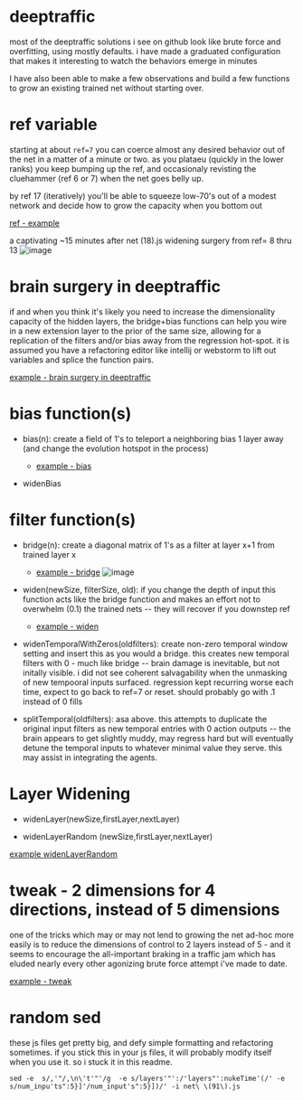 # deeptraffic

most of the deeptraffic solutions i see on github look like brute force and overfitting, using mostly defaults.  i have made a graduated configuration that makes it interesting to watch the behaviors emerge in minutes 

I have also been able to make a few observations and build a few functions to grow an existing trained net without starting over.  

ref variable
===
starting at about `ref=7` you can coerce almost any desired behavior out of the net in a matter of a minute or two. as you plataeu (quickly in the lower ranks) you keep bumping up the ref, and occasionaly revisting the cluehammer (ref 6 or 7) when the net goes belly up.

by ref 17 (iteratively) you'll be able to squeeze low-70's out of a modest network and decide how to grow the capacity when you bottom out 

[ref - example](https://github.com/jnorthrup/deeptraffic/blob/master/net%20(18).js#L2)

a captivating ~15 minutes after net (18).js widening surgery from ref= 8 thru 13
![image](https://user-images.githubusercontent.com/73514/39670464-fcea409a-512f-11e8-853d-5a4edbbb5688.png)

brain surgery in deeptraffic
===

if and when you think it's likely you need to increase the dimensionality capacity of the hidden layers, the bridge+bias functions can help you wire in a new extension layer to the prior of the same size, allowing for a replication of the filters and/or bias away from the regression hot-spot.  it is assumed you have a refactoring editor like intellij or webstorm to lift out variables and splice the function pairs. 

[example - brain surgery in deeptraffic](https://github.com/jnorthrup/deeptraffic/blob/master/net%20(18).js#L6993)

bias function(s)
====
  * bias(n):  create a field of 1's to teleport a neighboring bias 1 layer away (and change the evolution hotspot in the process)
    * [example - bias](https://github.com/jnorthrup/deeptraffic/blob/master/net%20(18).js#L6946)
  
  * widenBias

filter function(s)
===
 * bridge(n): create a diagonal matrix of 1's as a filter at layer x+1 from trained layer x 
   * [example - bridge](https://github.com/jnorthrup/deeptraffic/blob/master/net%20(18).js#L6956)
![image](https://user-images.githubusercontent.com/73514/39615013-09630958-4f9e-11e8-8bb8-9a1e92ae69ef.png)


* widen(newSize, filterSize, old): if you change the depth of input this function acts like the bridge function and makes an effort not to overwhelm (0.1) the trained nets -- they will recover if you downstep ref 
   * [example - widen](https://github.com/jnorthrup/deeptraffic/blob/master/net%20(18).js#L6968) 
  

 * widenTemporalWithZeros(oldfilters): create non-zero temporal window setting and insert this as you would a bridge.  this creates new temporal filters with 0 - much like bridge  -- brain damage is inevitable, but not initally visible.   i did not see coherent salvagability when the unmasking of new tempooral inputs surfaced.  regression kept recurring worse each time, expect to go back to ref=7 or reset.  should probably go with .1 instead of 0 fills 
 
 * splitTemporal(oldfilters): asa above.   this attempts to duplicate the original input filters as new temporal entries with 0 action outputs -- the brain appears to get slightly muddy, may regress hard but will eventually detune the temporal inputs to whatever minimal value they serve.  this may assist in integrating the agents. 
 
Layer Widening
===
 
 * widenLayer(newSize,firstLayer,nextLayer)
 
 * widenLayerRandom (newSize,firstLayer,nextLayer)

[example widenLayerRandom](https://github.com/jnorthrup/deeptraffic/blob/master/net%20(22).js#L14902)
 

tweak - 2 dimensions for 4 directions, instead of 5 dimensions 
===

one of the tricks which may or may not lend to growing the net ad-hoc more easily is to reduce the dimensions of control to 2 layers instead of 5 - and it seems to encourage the all-important braking in a traffic jam which has eluded nearly every other agonizing brute force attempt i've made to date.

[example - tweak ](https://github.com/jnorthrup/deeptraffic/blob/master/net%20(18).js#L79)


random sed
===
these js files get pretty big, and defy simple formatting and refactoring sometimes. if you stick this in your js files, it will probably modify itself when you use it.  so i stuck it in this readme. 

 `sed -e  s/,'"/,\n\'t'"'/g  -e s/layers'"':/'layers"':nukeTime'(/' -e s/num_inpu'ts":5}]'/num_input's":5}])/' -i net\ \(91\).js`
 
 
